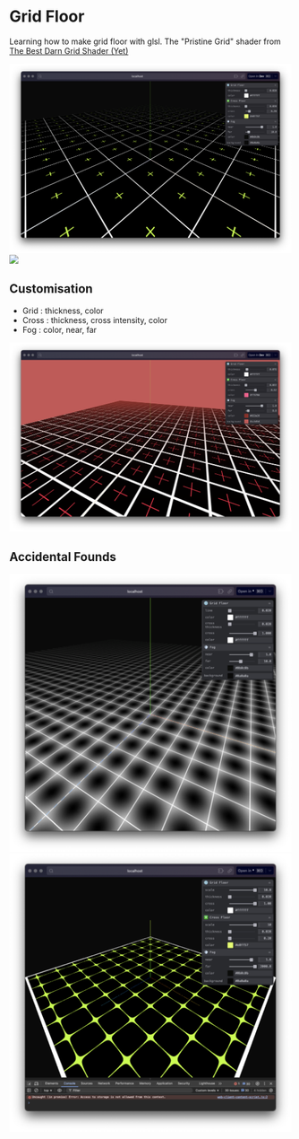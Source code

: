 # Grid Floor

Learning how to make grid floor with glsl. The "Pristine Grid" shader from
[The Best Darn Grid Shader (Yet)](https://bgolus.medium.com/the-best-darn-grid-shader-yet-727f9278b9d8)

<img src="./docs/grid-floor.png" />
<img src="./docs/grid-floor.gif" />

## Customisation

-   Grid : thickness, color
-   Cross : thickness, cross intensity, color
-   Fog : color, near, far

<img src="./docs/grid-floor-2.png" />

## Accidental Founds

<img src="./docs/glowy-grid.png" />
<img src="./docs/spider-web.png" />
